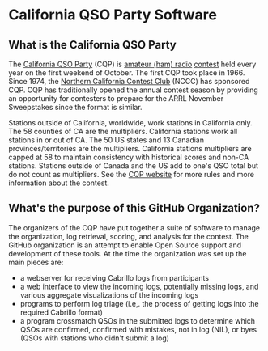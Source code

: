# California QSO Party Software
## What is the California QSO Party
The [California QSO Party](https://cqp.org) (CQP) is [amateur (ham) radio](https://en.wikipedia.org/wiki/Amateur_radio) [contest](https://en.wikipedia.org/wiki/Contesting) held every year on the first weekend of October.  The first CQP took place in 1966. Since 1974, the [Northern California Contest Club](https://nccc.cc/) (NCCC) has sponsored CQP.  CQP has traditionally opened the annual contest season by providing an opportunity for contesters to prepare for the ARRL November Sweepstakes since the format is similar.

Stations outside of California, worldwide, work stations in California only. The 58 counties of CA are the multipliers. California stations work all stations in or out of CA. The 50 US states and 13 Canadian provinces/territories are the multipliers. California stations multipliers are capped at 58 to maintain consistency with historical scores and non-CA stations.  Stations outside of Canada and the US add to one's QSO total but do not count as multipliers. See the [CQP website](https://cqp.org/) for more rules and more information about the contest.

## What's the purpose of this GitHub Organization?
The organizers of the CQP have put together a suite of software to manage the organization, log retrieval, scoring, and analysis for the contest. The GitHub organization is an attempt to enable Open Source support and development of these tools. At the time the organization was set up the main pieces are:
* a webserver for receiving Cabrillo logs from participants
* a web interface to view the incoming logs, potentially missing logs, and various aggregate visualizations of the incoming logs
* programs to perform log triage (i.e,. the process of getting logs into the required Cabrillo format)
* a program crossmatch QSOs in the submitted logs to determine which QSOs are confirmed, confirmed with mistakes, not in log (NIL), or byes (QSOs with stations who didn't submit a log)
